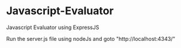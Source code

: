 # Javascript-Evaluator
Javascript Evaluator using ExpressJS

Run the server.js file using nodeJs and goto "http://localhost:4343/"
